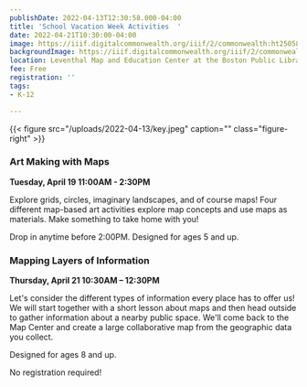 ```yaml
---
publishDate: 2022-04-13T12:30:58.000-04:00
title: 'School Vacation Week Activities  '
date: 2022-04-21T10:30:00-04:00
image: https://iiif.digitalcommonwealth.org/iiif/2/commonwealth:ht250586p/full/full/0/default.jpg
backgroundImage: https://iiif.digitalcommonwealth.org/iiif/2/commonwealth:ht250586p/full/full/0/default.jpg
location: Leventhal Map and Education Center at the Boston Public Library
fee: Free
registration: ''
tags:
- K-12

---
```

{{< figure src="/uploads/2022-04-13/key.jpeg" caption="" class="figure-right" >}}

### **Art Making with Maps**

**Tuesday, April 19 11:00AM - 2:30PM**

Explore grids, circles, imaginary landscapes, and of course maps! Four different map-based art activities explore map concepts and use maps as materials. Make something to take home with you!

Drop in anytime before 2:00PM. Designed for ages 5 and up.

### Mapping Layers of Information

**Thursday, April 21 10:30AM – 12:30PM**

Let's consider the different types of information every place has to offer us! We will start together with a short lesson about maps and then head outside to gather information about a nearby public space. We'll come back to the Map Center and create a large collaborative map from the geographic data you collect.

Designed for ages 8 and up.

No registration required!